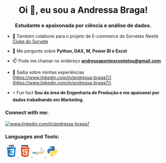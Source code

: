 
<h1 align="center">Oi 👋, eu sou a Andressa Braga!</h1>
<h3 align="center">Estudante e apaixonada por ciência e análise de dados.</h3>

- 👯 Também colaborei para o projeto de E-commerce de Sorvetes Nestlé [Clube do Sorvete](https://www.clubedosorvete.com.br/)

- 💬 Me pergunte sobre **Python, DAX, M, Power BI e Excel**

- 📫 Pode me chamar no endereço **andressapontescontatos@gmail.com**

- 📄 Saiba sobre minhas experiências [https://www.linkedin.com/in/andressa-braga7/](https://www.linkedin.com/in/andressa-braga7/)

- ⚡ Fun fact **Sou da área de Engenharia de Produção e me apaixonei por dados trabalhando em Marketing.**

<h3 align="left">Connect with me:</h3>
<p align="left">
<a href="https://linkedin.com/in/www.linkedin.com/in/andressa-braga7" target="blank"><img align="center" src="https://raw.githubusercontent.com/rahuldkjain/github-profile-readme-generator/master/src/images/icons/Social/linked-in-alt.svg" alt="www.linkedin.com/in/andressa-braga7" height="30" width="40" /></a>
</p>

<h3 align="left">Languages and Tools:</h3>
<p align="left"> <a href="https://www.w3schools.com/css/" target="_blank" rel="noreferrer"> <img src="https://raw.githubusercontent.com/devicons/devicon/master/icons/css3/css3-original-wordmark.svg" alt="css3" width="40" height="40"/> </a> <a href="https://www.w3.org/html/" target="_blank" rel="noreferrer"> <img src="https://raw.githubusercontent.com/devicons/devicon/master/icons/html5/html5-original-wordmark.svg" alt="html5" width="40" height="40"/> </a> <a href="https://www.mysql.com/" target="_blank" rel="noreferrer"> <img src="https://raw.githubusercontent.com/devicons/devicon/master/icons/mysql/mysql-original-wordmark.svg" alt="mysql" width="40" height="40"/> </a> <a href="https://www.python.org" target="_blank" rel="noreferrer"> <img src="https://raw.githubusercontent.com/devicons/devicon/master/icons/python/python-original.svg" alt="python" width="40" height="40"/> </a> </p>
